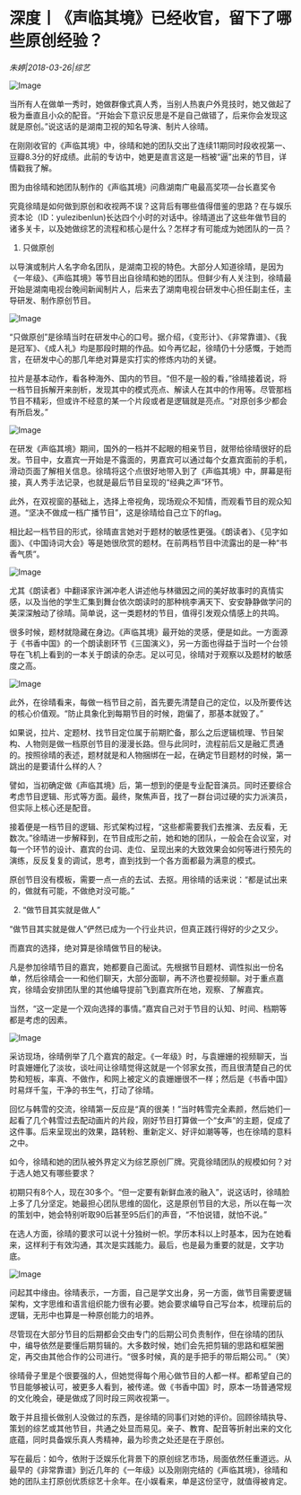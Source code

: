 # 深度丨《声临其境》已经收官，留下了哪些原创经验？

*朱婷|2018-03-26|综艺*

![Image](http://p2.pstatp.com/large/pgc-image/1522124193602d2a9c14640)

当所有人在做单一秀时，她做群像式真人秀，当别人热衷户外竞技时，她又做起了极为垂直且小众的配音。“开始会下意识反思是不是自己做错了，后来你会发现这就是原创。”说这话的是湖南卫视的知名导演、制片人徐晴。

在刚刚收官的《声临其境》中，徐晴和她的团队交出了连续11期同时段收视第一、豆瓣8.3分的好成绩。此前的专访中，她更是直言这是一档被“逼”出来的节目，详情戳我了解。

图为由徐晴和她团队制作的《声临其境》问鼎湖南广电最高奖项—台长嘉奖令

究竟徐晴是如何做到原创和收视两不误？这背后有哪些值得借鉴的思路？在与娱乐资本论（ID：yulezibenlun)长达四个小时的对话中。徐晴道出了这些年做节目的诸多关卡，以及她做综艺的流程和核心是什么？怎样才有可能成为她团队的一员？

1. 只做原创

以导演或制片人名字命名团队，是湖南卫视的特色。大部分人知道徐晴，是因为《一年级》、《声临其境》等节目出自徐晴和她的团队。但鲜少有人关注到，徐晴最开始是湖南电视台晚间新闻制片人，后来去了湖南电视台研发中心担任副主任，主导研发、制作原创节目。

![Image](http://p2.pstatp.com/large/pgc-image/152212419365922d99d7c34)

“只做原创”是徐晴当时在研发中心的口号。据介绍，《变形计》、《非常靠谱》、《我是冠军》、《成人礼》均是那段时期的作品。如今再忆起，徐晴仍十分感慨，于她而言，在研发中心的那几年绝对算是实打实的修炼内功的关键。

拉片是基本动作，看各种海外、国内的节目。“但不是一般的看，”徐晴接着说，将一档节目拆解开来剖析，发现其中的模式亮点、解读人在其中的作用等。尽管那档节目不精彩，但或许不经意的某一个片段或者是逻辑就是亮点。“对原创多少都会有所启发。”

![Image](http://p2.pstatp.com/large/pgc-image/15221241936264766061ffb)

在研发《声临其境》期间，国外的一档并不起眼的相亲节目，就带给徐晴很好的启发。节目中，女嘉宾一开始是不露面的，男嘉宾可以通过每个女嘉宾面前的手机，滑动页面了解相关信息。徐晴将这个点很好地带入到了《声临其境》中，屏幕是衔接，真人秀手法记录，也就是最后节目呈现的“经典之声”环节。

此外，在双视窗的基础上，选择上帝视角，现场观众不知情，而观看节目的观众知道。“坚决不做成一档广播节目”，这是徐晴给自己立下的flag。

相比起一档节目的形式，徐晴直言她对于题材的敏感性更强。《朗读者》、《见字如面》、《中国诗词大会》等是她很欣赏的题材。在前两档节目中流露出的是一种“书香气质”。

![Image](http://p2.pstatp.com/large/pgc-image/1522124193928e50e79c940)

尤其《朗读者》中翻译家许渊冲老人讲述他与林徽因之间的美好故事时的真情实感，以及当他的学生汇集到舞台依次朗读时的那种桃李满天下、安安静静做学问的美深深触动了徐晴。简单说，这一类题材的节目，值得引发观众情感上的共鸣。

很多时候，题材就隐藏在身边。《声临其境》最开始的灵感，便是如此。一方面源于《书香中国》的一个朗读剧环节《三国演义》，另一方面也得益于当时一个台领导在飞机上看到的一本关于朗读的杂志。足以可见，徐晴对于观察以及题材的敏感度之高。

![Image](http://p2.pstatp.com/large/pgc-image/1522124193687287ccdeb78)

此外，在徐晴看来，每做一档节目之前，首先要先清楚自己的定位，以及所要传达的核心价值观。“防止具象化到每期节目的时候，跑偏了，那基本就毁了。”

如果说，拉片、定题材、找节目定位属于前期贮备，那么之后逻辑梳理、节目架构、人物则是做一档原创节目的漫漫长路。但与此同时，流程前后又是融汇贯通的。按照徐晴的表述，题材就是和人物捆绑在一起，在确定节目题材的时候，第一跳出的是要请什么样的人？

譬如，当初确定做《声临其境》后，第一想到的便是专业配音演员。同时还要综合考虑节目逻辑、形式等方面。最终，聚焦声音，找了一群台词过硬的实力派演员，但实际上核心还是配音。

接着便是一档节目的逻辑、形式架构过程，“这些都需要我们去推演、去反看，无数次。”徐晴进一步解释到，在节目成形之前，她和她的团队，一般会在会议室，对每一个环节的设计、嘉宾的台词、走位、呈现出来的大致效果会如何等进行预先的演练，反反复复的调试，思考，直到找到一个各方面都最为满意的模式。

原创节目没有模板，需要一点一点的去试、去抠。用徐晴的话来说：“都是试出来的，做就有可能，不做绝对没可能。”

2. “做节目其实就是做人”

“做节目其实就是做人”俨然已成为一个行业共识，但真正践行得好的少之又少。

而嘉宾的选择，绝对算是徐晴做节目的秘诀。

凡是参加徐晴节目的嘉宾，她都要自己面试。先根据节目题材、调性拟出一份名单，然后徐晴会一一和他们聊天，大部分面聊，再不济也要视频聊。对于重点嘉宾，徐晴会安排团队里的其他编导提前飞到嘉宾所在地，观察、了解嘉宾。

当然，“这一定是一个双向选择的事情。”嘉宾自己对于节目的认知、时间、档期等都是考虑的因素。

![Image](http://p2.pstatp.com/large/pgc-image/15221241940190571cb3623)

采访现场，徐晴例举了几个嘉宾的敲定。《一年级》时，与袁姗姗的视频聊天，当时袁姗姗化了淡妆，谈吐间让徐晴觉得这就是一个邻家女孩，而且很清楚自己的优势和短板，率真、不做作，和网上被定义的袁姗姗很不一样；然后是《书香中国》时易烊千玺，干净的书生气，打动了徐晴。

回忆与韩雪的交流，徐晴第一反应是“真的很美！”当时韩雪完全素颜，然后她们一起看了几个韩雪过去配动画片的片段，刚好节目打算做一个“女声”的主题，促成了这件事。后来呈现出的效果，路转粉、重新定义、好评如潮等等，也在徐晴的意料之中。

如今，徐晴和她的团队被外界定义为综艺原创厂牌。究竟徐晴团队的规模如何？对于选人她又有哪些要求？

初期只有8个人，现在30多个。“但一定要有新鲜血液的融入”，说这话时，徐晴脸上多了几分坚定。她最担心团队思维的固化，这是原创节目的大忌，所以在每一次的策划中，她会特别听取90后甚至95后们的声音，“不怕说错，就怕不说。”

在选人方面，徐晴的要求可以说十分独树一帜。学历本科以上时基本，因为在她看来，这样利于有效沟通，其次是实践能力。最后，也是最为重要的就是，文字功底。

![Image](http://p2.pstatp.com/large/pgc-image/15221241940938c42ab2d7f)

问起其中缘由。徐晴表示，一方面，自己是学文出身，另一方面，做节目需要逻辑架构，文字思维和语言组织能力很有必要。她会要求编导自己写台本，梳理前后的逻辑，无形中也算是一种原创能力的培养。

尽管现在大部分节目的后期都会交由专门的后期公司负责制作，但在徐晴的团队中，编导依然是要懂后期剪辑的。大多数时候，她们会先把剪辑的思路和框架圈定，再交由其他合作的公司进行。“很多时候，真的是手把手的带后期公司。”（笑）

徐晴骨子里是个很要强的人，但她觉得每个用心做节目的人都一样。都希望自己的节目能够被认可，被更多人看到，被传递。做《书香中国》时，原本一场普通常规的文化晚会，硬是做成了同时段三网收视第一。

敢于并且擅长做别人没做过的东西，是徐晴的同事们对她的评价。回顾徐晴执导、策划的综艺或其他节目，共通之处显而易见。亲子、教育、配音等折射出来的文化底蕴，同时具备娱乐真人秀精神，最为珍贵之处还是在于原创。

写在最后：如今，依附于泛娱乐化背景下的原创综艺市场，局面依然任重道远。从最早的《非常靠谱》到近几年的《一年级》以及刚刚完结的《声临其境》，徐晴和她的团队主打原创优质综艺十余年。在小娱看来，单是这份坚守，就值得被肯定。

